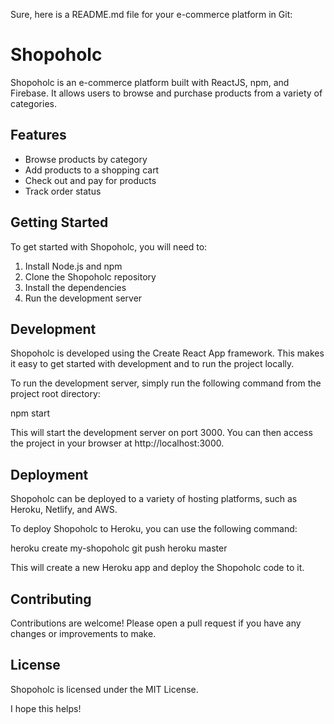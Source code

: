 Sure, here is a README.md file for your e-commerce platform in Git:


# Shopoholc

Shopoholc is an e-commerce platform built with ReactJS, npm, and Firebase. It allows users to browse and purchase products from a variety of categories.

## Features

* Browse products by category
* Add products to a shopping cart
* Check out and pay for products
* Track order status

## Getting Started

To get started with Shopoholc, you will need to:

1. Install Node.js and npm
2. Clone the Shopoholc repository
3. Install the dependencies
4. Run the development server

## Development

Shopoholc is developed using the Create React App framework. This makes it easy to get started with development and to run the project locally.

To run the development server, simply run the following command from the project root directory:


npm start


This will start the development server on port 3000. You can then access the project in your browser at http://localhost:3000.

## Deployment

Shopoholc can be deployed to a variety of hosting platforms, such as Heroku, Netlify, and AWS.

To deploy Shopoholc to Heroku, you can use the following command:


heroku create my-shopoholc
git push heroku master


This will create a new Heroku app and deploy the Shopoholc code to it.

## Contributing

Contributions are welcome! Please open a pull request if you have any changes or improvements to make.

## License

Shopoholc is licensed under the MIT License.


I hope this helps!
